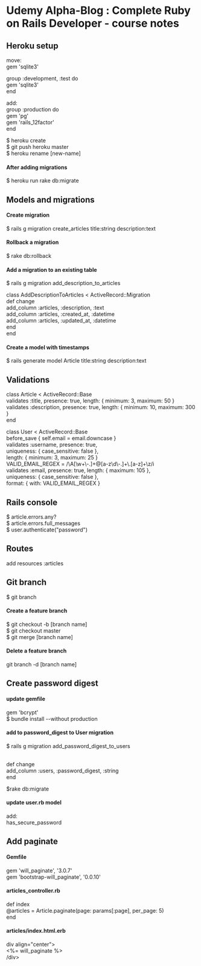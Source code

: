 <h1>Udemy Alpha-Blog : Complete Ruby on Rails Developer - course notes</h1>

<h2>Heroku setup</h2>

<p>move:<br>
gem 'sqlite3'</p>

<p>group :development, :test do<br>
gem 'sqlite3'<br>
end</p>

<p>add:<br>
group :production do<br>
  gem 'pg'<br>
  gem 'rails_12factor'<br>
end</p>

<p>$ heroku create<br>
$ git push heroku master<br>
$ heroku rename [new-name]</p>

<h4>After adding migrations</h4>
<p>$ heroku run rake db:migrate</p>

<h2>Models and migrations</h2>

<h4>Create migration</h4>
<p>$ rails g migration create_articles title:string description:text</p>

<h4>Rollback a migration</h4>
<p>$ rake db:rollback</p>

<h4>Add a migration to an existing table</h4>
<p>$ rails g migration add_description_to_articles</p>
<p>class AddDescriptionToArticles < ActiveRecord::Migration<br>
  def change<br>
    add_column :articles, :description, :text<br>
    add_column :articles, :created_at, :datetime<br>
    add_column :articles, :updated_at, :datetime<br>
  end<br>
end</p>

<h4>Create a model with timestamps</h4>
<p>$ rails generate model Article title:string description:text</p>

<h2>Validations</h2>
<p>class Article < ActiveRecord::Base<br>
  validates :title, presence: true, length: { minimum: 3, maximum: 50 }<br>
  validates :description, presence: true, length: { minimum: 10, maximum: 300 }<br>
end</p>

<p>class User < ActiveRecord::Base<br>
before_save { self.email = email.downcase }</br>
validates :username, presence: true,</br>
          uniqueness: { case_sensitive: false },</br>
          length: { minimum: 3, maximum: 25 }</br>
VALID_EMAIL_REGEX = /\A[\w+\-.]+@[a-z\d\-.]+\.[a-z]+\z/i</br>
validates :email, presence: true, length: { maximum: 105 },</br>
          uniqueness: { case_sensitive: false },</br>
          format: { with: VALID_EMAIL_REGEX }</p>

<h2>Rails console</h2>
<p>$ article.errors.any?<br>
$ article.errors.full_messages<br>
$ user.authenticate("password")</p>

 <h2>Routes</h2>
 <p>add resources :articles</p>

<h2>Git branch</h2>
<p>$ git branch<p>

<h4>Create a feature branch</h4>
<p>$ git checkout -b [branch name]<br>
$ git checkout master<br>
$ git merge [branch name]</p>

<h4>Delete a feature branch</h4>
<p>git branch -d [branch name]</p>

<h2>Create password digest</h2>

<h4>update gemfile</h4>

<p>gem 'bcrypt'<br>
$ bundle install --without production</p>

<h4>add to password_digest to User migration</h4>

<p>$ rails g migration add_password_digest_to_users<br><br>

def change<br>
  add_column :users, :password_digest, :string<br>
end<br>

$rake db:migrate</p>

<h4>update user.rb model</h4>

<p>add:<br>
 has_secure_password</p>

 <h2>Add paginate</h2>

 <h4>Gemfile</h4>

 <p>gem 'will_paginate', '3.0.7'<br>
 gem 'bootstrap-will_paginate', '0.0.10'</p>

<h4>articles_controller.rb</h4>

<p>def index<br>
    @articles = Article.paginate(page: params[:page], per_page: 5)<br>
end</p>

<h4>articles/index.html.erb</h4>

div align="center"><br>
  <%= will_paginate %><br>
/div>
